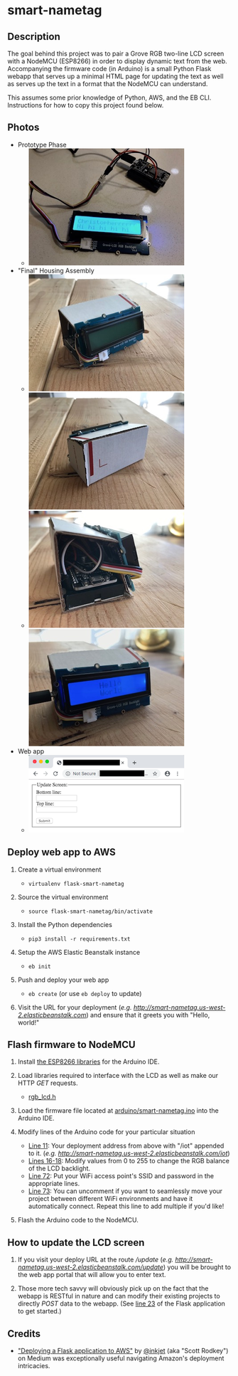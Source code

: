 # smart-nametag

## Description

The goal behind this project was to pair a Grove RGB two-line LCD screen with a NodeMCU (ESP8266) in order to display dynamic text from the web.  Accompanying the firmware code (in Arduino) is a small Python Flask webapp that serves up a minimal HTML page for updating the text as well as serves up the text in a format that the NodeMCU can understand.

This assumes some prior knowledge of Python, AWS, and the EB CLI.  Instructions for how to copy this project found below.

## Photos
- Prototype Phase
    - ![1](images/IMG_0448.jpg)
- "Final" Housing Assembly
    - ![2](images/IMG_0474.jpg) ![3](images/IMG_0476.jpg)
    - ![4](images/IMG_0478.jpg) ![5](images/IMG_0481.jpg)
- Web app
    - ![webapp](images/webapp.png)

## Deploy web app to AWS

1. Create a virtual environment
    - `virtualenv flask-smart-nametag`

2. Source the virtual environment
    - `source flask-smart-nametag/bin/activate`

3. Install the Python dependencies
    - `pip3 install -r requirements.txt`

4. Setup the AWS Elastic Beanstalk instance
    - `eb init`

5. Push and deploy your web app
    - `eb create` (or use `eb deploy` to update)

6. Visit the URL for your deployment (*e.g. http://smart-nametag.us-west-2.elasticbeanstalk.com*) and ensure that it greets you with "Hello, world!"

## Flash firmware to NodeMCU

1. Install [the ESP8266 libraries](https://github.com/esp8266/Arduino) for the Arduino IDE.

2. Load libraries required to interface with the LCD as well as make our HTTP *GET* requests.
    - [rgb_lcd.h](https://github.com/Seeed-Studio/Grove_LCD_RGB_Backlight)

3. Load the firmware file located at [arduino/smart-nametag.ino](arduino/smart-nametag.ino) into the Arduino IDE.

4. Modify lines of the Arduino code for your particular situation
    - [Line 11](https://github.com/ckuzma/smart-nametag/blob/master/arduino/smart-nametag.ino#L11): Your deployment address from above with "/iot" appended to it.  (*e.g. http://smart-nametag.us-west-2.elasticbeanstalk.com/iot*)
    - [Lines 16-18](https://github.com/ckuzma/smart-nametag/blob/master/arduino/smart-nametag.ino#L16): Modify values from 0 to 255 to change the RGB balance of the LCD backlight.
    - [Line 72](https://github.com/ckuzma/smart-nametag/blob/master/arduino/smart-nametag.ino#L72): Put your WiFi access point's SSID and password in the appropriate lines.
    - [Line 73](https://github.com/ckuzma/smart-nametag/blob/master/arduino/smart-nametag.ino#L73): You can uncomment if you want to seamlessly move your project between different WiFi environments and have it automatically connect.  Repeat this line to add multiple if you'd like!

5. Flash the Arduino code to the NodeMCU.

## How to update the LCD screen

1. If you visit your deploy URL at the route */update* (*e.g. http://smart-nametag.us-west-2.elasticbeanstalk.com/update*) you will be brought to the web app portal that will allow you to enter text.

2. Those more tech savvy will obviously pick up on the fact that the webapp is RESTful in nature and can modify their existing projects to directly *POST* data to the webapp. (See [line 23](https://github.com/ckuzma/smart-nametag/blob/master/application.py#L23) of the Flask application to get started.)

## Credits

- ["Deploying a Flask application to AWS"](https://medium.com/@rodkey/deploying-a-flask-application-on-aws-a72daba6bb80) by [@inkjet](https://github.com/inkjet) (aka "Scott Rodkey") on Medium was exceptionally useful navigating Amazon's deployment intricacies.